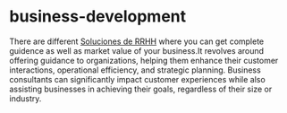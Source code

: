# business-development
There are different [Soluciones de RRHH](http://genera.cl) where you can get complete guidence as well as market value of your business.It revolves around offering guidance to organizations, helping them enhance their customer interactions, operational efficiency, and strategic planning. Business consultants can significantly impact customer experiences while also assisting businesses in achieving their goals, regardless of their size or industry.
